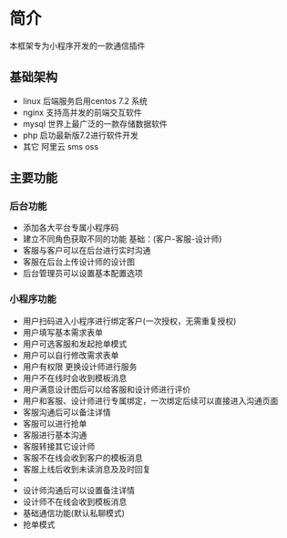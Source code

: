 # 简介

本框架专为小程序开发的一款通信插件
## 基础架构 
* linux 后端服务启用centos 7.2 系统
* nginx 支持高并发的前端交互软件
* mysql 世界上最广泛的一款存储数据软件
* php 启功最新版7.2进行软件开发
* 其它 阿里云 sms oss 
## 主要功能
### 后台功能
* 添加各大平台专属小程序码
* 建立不同角色获取不同的功能 基础：(客户-客服-设计师)
* 客服与客户可以在后台进行实时沟通
* 客服在后台上传设计师的设计图
* 后台管理员可以设置基本配置选项
### 小程序功能
* 用户扫码进入小程序进行绑定客户(一次授权，无需重复授权)
* 用户填写基本需求表单
* 用户可选客服和发起抢单模式
* 用户可以自行修改需求表单
* 用户有权限 更换设计师进行服务
* 用户不在线时会收到模板消息
* 用户满意设计图后可以给客服和设计师进行评价
* 用户和客服、设计师进行专属绑定，一次绑定后续可以直接进入沟通页面
* 客服沟通后可以备注详情
* 客服可以进行抢单
* 客服进行基本沟通
* 客服转接其它设计师
* 客服不在线会收到客户的模板消息
* 客服上线后收到未读消息及及时回复
* 
* 设计师沟通后可以设置备注详情
* 设计师不在线会收到模板消息
* 基础通信功能(默认私聊模式)
* 抢单模式



